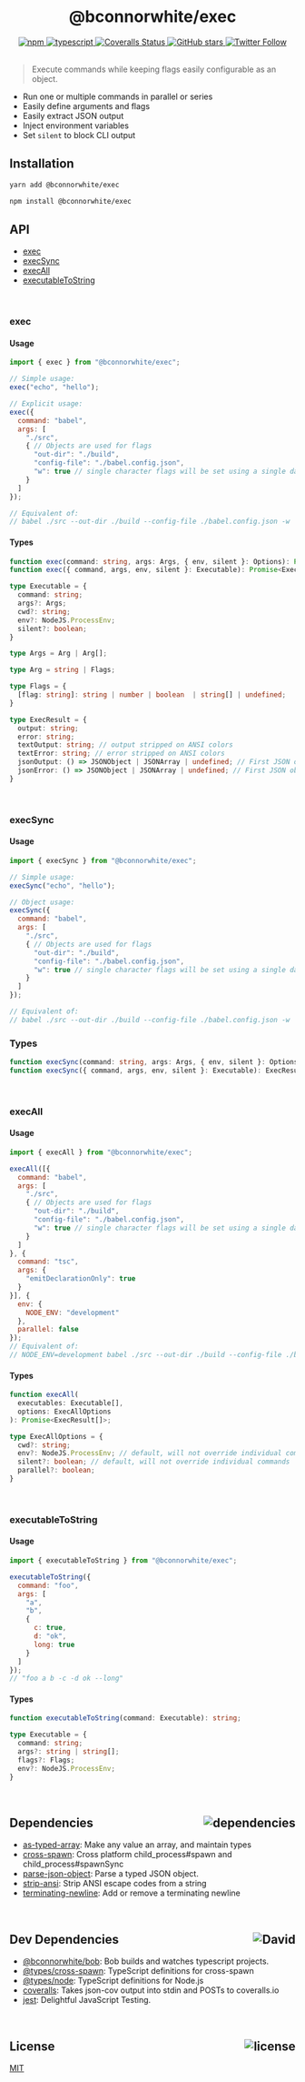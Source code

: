 <div align="center">
  <h1>@bconnorwhite/exec</h1>
  <a href="https://npmjs.com/package/@bconnorwhite/exec">
    <img alt="npm" src="https://img.shields.io/npm/v/@bconnorwhite/exec.svg">
  </a>
  <a href="https://github.com/bconnorwhite/bob">
    <img alt="typescript" src="https://img.shields.io/github/languages/top/bconnorwhite/bob.svg">
  </a>
  <a href="https://coveralls.io/github/bconnorwhite/exec?branch=master">
    <img alt="Coveralls Status" src="https://img.shields.io/coveralls/github/bconnorwhite/exec.svg?branch=master">
  </a>
  <a href="https://github.com/bconnorwhite/exec">
    <img alt="GitHub stars" src="https://img.shields.io/github/stars/bconnorwhite/exec?label=Stars%20Appreciated%21&style=social">
  </a>
  <a href="https://twitter.com/bconnorwhite">
    <img alt="Twitter Follow" src="https://img.shields.io/twitter/follow/bconnorwhite.svg?label=%40bconnorwhite&style=social">
  </a>
</div>

<br />

> Execute commands while keeping flags easily configurable as an object.

- Run one or multiple commands in parallel or series
- Easily define arguments and flags
- Easily extract JSON output
- Inject environment variables
- Set `silent` to block CLI output

## Installation

```bash
yarn add @bconnorwhite/exec
```

```bash
npm install @bconnorwhite/exec
```

## API

- [exec](#exec)  
- [execSync](#execsync)  
- [execAll](#execall)  
- [executableToString](#executabletostring)

<br />

### exec

#### Usage

```js
import { exec } from "@bconnorwhite/exec";

// Simple usage:
exec("echo", "hello");

// Explicit usage:
exec({
  command: "babel",
  args: [
    "./src",
    { // Objects are used for flags
      "out-dir": "./build",
      "config-file": "./babel.config.json",
      "w": true // single character flags will be set using a single dash
    }
  ]
});

// Equivalent of:
// babel ./src --out-dir ./build --config-file ./babel.config.json -w
```

#### Types

```ts
function exec(command: string, args: Args, { env, silent }: Options): Promise<ExecResult>;
function exec({ command, args, env, silent }: Executable): Promise<ExecResult>;

type Executable = {
  command: string;
  args?: Args;
  cwd?: string;
  env?: NodeJS.ProcessEnv;
  silent?: boolean;
}

type Args = Arg | Arg[];

type Arg = string | Flags;

type Flags = {
  [flag: string]: string | number | boolean  | string[] | undefined;
}

type ExecResult = {
  output: string;
  error: string;
  textOutput: string; // output stripped on ANSI colors
  textError: string; // error stripped on ANSI colors
  jsonOutput: () => JSONObject | JSONArray | undefined; // First JSON object or array in output
  jsonError: () => JSONObject | JSONArray | undefined; // First JSON object or array in error
}
```

<br />

### execSync

#### Usage

```js
import { execSync } from "@bconnorwhite/exec";

// Simple usage:
execSync("echo", "hello");

// Object usage:
execSync({
  command: "babel",
  args: [
    "./src",
    { // Objects are used for flags
      "out-dir": "./build",
      "config-file": "./babel.config.json",
      "w": true // single character flags will be set using a single dash
    }
  ]
});

// Equivalent of:
// babel ./src --out-dir ./build --config-file ./babel.config.json -w
```
### Types
```ts
function execSync(command: string, args: Args, { env, silent }: Options): ExecResult;
function execSync({ command, args, env, silent }: Executable): ExecResult;

```

<br />

### execAll

#### Usage

```js
import { execAll } from "@bconnorwhite/exec";

execAll([{
  command: "babel",
  args: [
    "./src",
    { // Objects are used for flags
      "out-dir": "./build",
      "config-file": "./babel.config.json",
      "w": true // single character flags will be set using a single dash
    }
  ]
}, {
  command: "tsc",
  args: {
    "emitDeclarationOnly": true
  }
}], {
  env: {
    NODE_ENV: "development"
  },
  parallel: false
});
// Equivalent of:
// NODE_ENV=development babel ./src --out-dir ./build --config-file ./babel.config.json --watch && tsc --emitDeclarationOnly
```
#### Types
```ts
function execAll(
  executables: Executable[],
  options: ExecAllOptions
): Promise<ExecResult[]>;

type ExecAllOptions = {
  cwd?: string;
  env?: NodeJS.ProcessEnv; // default, will not override individual commands
  silent?: boolean; // default, will not override individual commands
  parallel?: boolean;
}
```

<br />

### executableToString

#### Usage

```js
import { executableToString } from "@bconnorwhite/exec";

executableToString({
  command: "foo",
  args: [
    "a",
    "b",
    {
      c: true,
      d: "ok",
      long: true
    }
  ]
});
// "foo a b -c -d ok --long"
```

#### Types

```ts
function executableToString(command: Executable): string;

type Executable = {
  command: string;
  args?: string | string[];
  flags?: Flags;
  env?: NodeJS.ProcessEnv;
}
```

<br />

<h2>Dependencies<img align="right" alt="dependencies" src="https://img.shields.io/david/bconnorwhite/exec.svg"></h2>

- [as-typed-array](https://npmjs.com/package/as-typed-array): Make any value an array, and maintain types
- [cross-spawn](https://npmjs.com/package/cross-spawn): Cross platform child_process#spawn and child_process#spawnSync
- [parse-json-object](https://npmjs.com/package/parse-json-object): Parse a typed JSON object.
- [strip-ansi](https://npmjs.com/package/strip-ansi): Strip ANSI escape codes from a string
- [terminating-newline](https://npmjs.com/package/terminating-newline): Add or remove a terminating newline

<br />

<h2>Dev Dependencies<img align="right" alt="David" src="https://img.shields.io/david/dev/bconnorwhite/exec.svg"></h2>

- [@bconnorwhite/bob](https://npmjs.com/package/@bconnorwhite/bob): Bob builds and watches typescript projects.
- [@types/cross-spawn](https://npmjs.com/package/@types/cross-spawn): TypeScript definitions for cross-spawn
- [@types/node](https://npmjs.com/package/@types/node): TypeScript definitions for Node.js
- [coveralls](https://npmjs.com/package/coveralls): Takes json-cov output into stdin and POSTs to coveralls.io
- [jest](https://npmjs.com/package/jest): Delightful JavaScript Testing.

<br />

<h2>License <img align="right" alt="license" src="https://img.shields.io/npm/l/@bconnorwhite/exec.svg"></h2>

[MIT](https://mit-license.org/)
